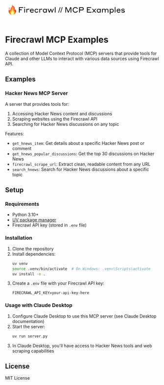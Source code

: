 <a href="https://x.com/alxfazio" target="_blank">
  <picture>
    <source media="(prefers-color-scheme: dark)" srcset="images/firecrawl-mcp-examples-github-banner.png">
    <img alt="Firecrawl Quickstarts Logo" src="images/firecrawl-mcp-examples-github-banner.png" width="400px" style="max-width: 100%; margin-bottom: 20px;">
  </picture>
</a>

# Firecrawl MCP Examples

A collection of Model Context Protocol (MCP) servers that provide tools for Claude and other LLMs to interact with various data sources using Firecrawl API.

## Examples

### Hacker News MCP Server

A server that provides tools for:

1. Accessing Hacker News content and discussions
2. Scraping websites using the Firecrawl API
3. Searching for Hacker News discussions on any topic

Features:
- `get_hnews_item`: Get details about a specific Hacker News post or comment
- `get_hnews_popular_discussions`: Get the top 30 discussions on Hacker News
- `firecrawl_scrape_url`: Extract clean, readable content from any URL
- `search_hnews`: Search for Hacker News discussions about a specific topic

## Setup

### Requirements

- Python 3.10+
- [UV package manager](https://github.com/astral-sh/uv)
- Firecrawl API key (stored in `.env` file)

### Installation

1. Clone the repository
2. Install dependencies:
   ```bash
   uv venv
   source .venv/bin/activate  # On Windows: .venv\Scripts\activate
   uv install -e .
   ```
3. Create a `.env` file with your Firecrawl API key:
   ```
   FIRECRAWL_API_KEY=your-api-key-here
   ```

### Usage with Claude Desktop

1. Configure Claude Desktop to use this MCP server (see Claude Desktop documentation)
2. Start the server:
   ```bash
   uv run server.py
   ```
3. In Claude Desktop, you'll have access to Hacker News tools and web scraping capabilities

## License

MIT License